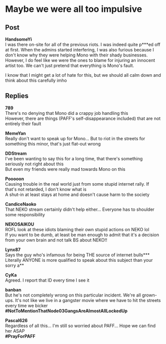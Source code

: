 # Maybe we were all too impulsive
## Post
**HandsomeYi**<br>
I was there on-site for all of the previous riots. I was indeed quite p\*\*\*ed off at first. When the admins started interfering, I was also furious because I don't know why they were helping Mono with their shady businesses. However, I do feel like we were the ones to blame for injuring an innocent artist too. We can't just pretend that everything is Mono's fault.

I know that I might get a lot of hate for this, but we should all calm down and think about this carefully imho
## Replies
**789**<br>
There's no denying that Mono did a crappy job handling this<br>
However, there are things (PAFF's self-disappearance included) that are not entirely their fault

**MemeYan**<br>
Really don't want to speak up for Mono... But to riot in the streets for something this minor, that's just flat-out wrong

**DDStream**<br>
I've been wanting to say this for a long time, that there's something seriously not right about this<br>
But even my friends were really mad towards Mono on this

**Pooooon**<br>
Causing trouble in the real world just from some stupid internet rally. If that's not retarded, I don't know what is<br>
A shut-in at least stays at home and doesn't cause harm to the society

**CandiceNaoko**<br>
That NEKO stream certainly didn't help either... Everyone has to shoulder some responsibility

**NEKOSAIKOU**<br>
ROFL look at these idiots blaming their own stupid actions on NEKO lol<br>
If you want to be dumb, at least be man enough to admit that it's a decision from your own brain and not talk BS about NEKO!!

**Lynx87**<br>
Says the guy who's infamous for being THE source of internet bulls\*\*\*<br>
Literally ANYONE is more qualified to speak about this subject than your sorry a\*\*

**CyKa**<br>
Agreed. I report that ID every time I see it

**banban**<br>
But he's not completely wrong on this particular incident. We're all grown-ups. It's not like we live in a gangster movie where we have to hit the streets every time we bicker<br>
**\#NotToMentionThatNode03GangsAreAlmostAllLockedUp**

**Pascal626**<br>
Regardless of all this... I'm still so worried about PAFF... Hope we can find her ASAP<br>
**\#PrayForPAFF**


